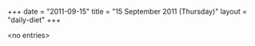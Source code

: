 +++
date = "2011-09-15"
title = "15 September 2011 (Thursday)"
layout = "daily-diet"
+++

\<no entries\>